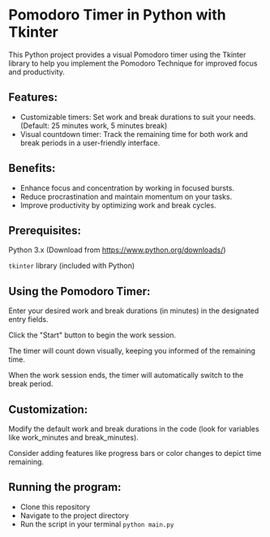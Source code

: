 # Pomodoro Timer in Python with Tkinter

This Python project provides a visual Pomodoro timer using the Tkinter library to help you implement the Pomodoro Technique for improved focus and productivity.

## Features:

* Customizable timers: Set work and break durations to suit your needs. (Default: 25 minutes work, 5 minutes break)
* Visual countdown timer: Track the remaining time for both work and break periods in a user-friendly interface.


## Benefits:

* Enhance focus and concentration by working in focused bursts.
* Reduce procrastination and maintain momentum on your tasks.
* Improve productivity by optimizing work and break cycles.

## Prerequisites:

Python 3.x (Download from https://www.python.org/downloads/)

`tkinter` library (included with Python)

## Using the Pomodoro Timer:

Enter your desired work and break durations (in minutes) in the designated entry fields.

Click the "Start" button to begin the work session.

The timer will count down visually, keeping you informed of the remaining time.

When the work session ends, the timer will automatically switch to the break period.

## Customization:

Modify the default work and break durations in the code (look for variables like work_minutes and break_minutes).

Consider adding features like progress bars or color changes to depict time remaining.

## Running the program:
* Clone this repository
* Navigate to the project directory
* Run the script in your terminal `python main.py`